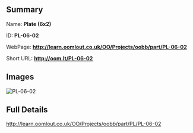 

## Summary
 
Name: __Plate (6x2)__

ID: __PL-06-02__

WebPage: __http://learn.oomlout.co.uk/OO/Projects/oobb/part/PL-06-02__

Short URL: __http://oom.lt/PL-06-02__


## Images
![PL-06-02](http://oomlout.com/oomlout-OOBB/part/PL/PL-06-02/OOBB-PL-06-02_420.png)




## Full Details

 http://learn.oomlout.co.uk/OO/Projects/oobb/part/PL/PL-06-02

